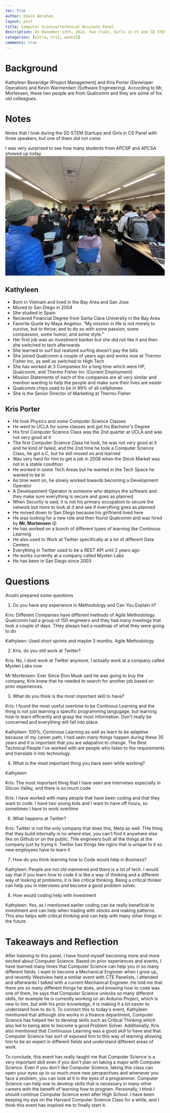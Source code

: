 ```yaml
---
toc: True
author: Edwin Abraham
layout: post
title: Computer Science/Technical Business Panel
description: On December 13th, 2022, two clubs, Girls in CS and SD STEM Startups both partnered in order to 
categories: [extra, tri2, week15]
comments: true
---
```


# Background
 Kathyleen Beveridge (Project Management) and Kris Porter (Developer Operation) and Kevin Warmerdam (Software Engineering). According to Mr, Mortensen, these two people are from Qualcomm and they are some of his old colleagues.
 
 # Notes
 Notes that I took during the SD STEM Startups and Girls in CS Panel with three speakers, but one of them did not come
 
 I was very surprised to see how many students from APCSP and APCSA showed up today
 ![APCSP Panel Talk on Finance](https://raw.githubusercontent.com/EdwinKuttappi/fastpage1/master/images/IMG_0159.jpg)
 ## Kathyleen
 - Born in Vietnam and lived in the Bay Area and San Jose
 - Moved to San Diego in 2004
 - She studied in Spain
 - Recieved Financial Degree from Santa Clara University in the Bay Area
 - Favorite Quote by Maya Angelou: “My mission in life is not merely to survive, but to thrive; and to do so with some passion, some compassion, some humor, and some style.”
 - Her first job was an investment banker but she did not like it and then she switched to tech afterwards
 - She learned to surf but realized surfing doesn't pay the bills
 - She joined Qualcomm a couple of years ago and works now at Thermo Fisher Inc, as well as switched to High Tech
 - She has worked at 3 Companies for a long time which were HP, Qualcomm, and Thermo Fisher Inc (Current Employment)
 - Mission Statements of each of the companies are all very similar and mention wanting to help the people and make sure their lives are easier
 - Qualcomm chips used to be in 99% of all cellphones
 - She is the Senior Director of Marketing at Thermo Fisher

## Kris Porter
 - He took Physics and some Computer Science Classes
 - He went to UCLA for some classes and got his Bachelor's Degree
 - His first Computer Science Class was the 2nd quarter at UCLA and was not very good at it
 - The first Computer Science Class he took, he was not very good at it and he kind of failed, and the 2nd time he took a Computer Science Class, he got a C, but he still moved on and learned
 - Was very hard for him to get a job in 2008 when the Stock Market was not in a stable condition
 - He worked in some Tech Areas but he wanted in the Tech Space he wanted to be in
 - As time went on, he slowly worked towards becoming a Development Operator
 - A Developement Operator is someone who deploys the software and they make sure everything is secure and goes as planned
 - When Security is said, it is not his primary occupation to secure the network but more to look at it and see if everything goes as planned
 - He moved down to San DIego because his girlfriend lived here
 - He was looking for a new role and then found Qualcomm and was hired by **Mr. Mortensen** 😲
 - He has worked on a bunch of different types of learning like Continous Learning
 - He also used to Work at Twitter specifically at a lot of different Data Centers
 - Everything in Twitter used to be a REST API until 2 years ago
 - He works currently at a company called Mysten Labs
 - He has been in San Diego since 2003

# Questions
Arushi prepared some questions

1. Do you have any experience in Methodology and Can You Explain it?

Kris: Different Companies have different methods of Agile Methodology. Qualcomm had a group of 150 engineers and they had many meetings that took a couple of days. THey always had a roadmap of what they were going to do

Kathyleen: Used short sprints and maybe 3 months. Agile Methodology

2. Kris, do you still work at Twitter?

Kris: No, I dont work at Twitter anymore, I actually work at a company called Mysten Labs now

Mr Mortensen: Ever Since Elon Musk said he was going to buy the company, Kris knew that he needed to search for another job based on prior experiences.

3. What do you think is the most important skill to have?

Kris: I found the most useful overtime to be Continous Learning and the thing is not just learning a specific programming langugage, but learning how to learn efficently and grasp the most information. Don't really be concerned and everything will fall into place.

Kathyleen: 100%, Continous Learning as well as learn to be adaptive because of my career path, I had seen many things happen during these 35 years and it is important that you are adapative to change. The Best Technical People I've worked with are people who listen to the requirements and translate it into technology.

4. What is the most important thing you have seen while working?

Kathyleen: 

Kris: The most important thing that I have seen are interviews especially in Silicon Valley, and there is so much code


Kris: I have worked with many people that have been coding and that they want to code. I have two young kids and I want to have off hours, so sometimes I have to work overtime

6. What happens at Twitter?

Kris: Twitter is not the only company that does this, Meta as well. THe thing that they build internally is no where else, you can't find it anywhere else like on Github or on the public. THe engineers built all the things at the company just by trying it. Twitter has things like nginx that is unique to it so new employees have to learn it

7. How do you think learning how to Code would help in Business?

Kathyleen: People are not old mannered and there is a lot of tech. I would say that if you learn how to code it is like a way of thinking and a different way of looking at problems, it is like critical thinking. Being a critical thinker can help you in interviews and become a good problem solver.

8. How would coding help with Investment

Kathyleen: Yes, as I mentioned earlier coding can be really beneficial to investment and can help when trading with stocks and making patterns. This also helps with critical thinking and can help with many other things in the future.

# Takeaways and Reflection
After listening to this panel, I have found myself becoming more and more excited about Computer Science. Based on prior experiences and events, I have learned many times that Computer Science can help you in so many different fields. I want to become a Mechanical Engineer when I grow up, and recently Westview held a similar event with CTE Panelists, I attended and afterwards I talked with a current Mechanical Engineer. He told me that there are so many different things he does, and knowing how to code was one of them, he says that Computer Science unlocks so many different skills, for example he is currently working on an Arduino Project, which is new to him, but with his prior knowledge, it is making it a lot easier to understand how to do it. To connect this to today's event, Kathyleen mentioned that although she works in a finance department, Computer Science has helped her to develop skills such as Critical Thinking which also led to being able to become a good Problem Solver. Additionally, Kris also mentioned that Continuous Learning was a good skill to have and that Computer Science has sort of exposed him to this way of learning allowing him to be an expert in different fields and understand different areas of work. 

To conclude, this event has really taught me that Computer Science is a very important skill even if you don't plan on taking a major with Computer Science. Even if you don't like Computer Science, taking this class can open your eyes up to so much more new perspectives and whenever you face a problem, you can look at it in the eyes of a programmer. Computer Science can help one to develop skills that is necessary in many other careers with the benefit of learning how to program. Personally, I think I should continue Computer Science even after High School. I have been keeping my eye on the Harvard Computer Science Class for a while, and I think this event has inspired me to finally start it.